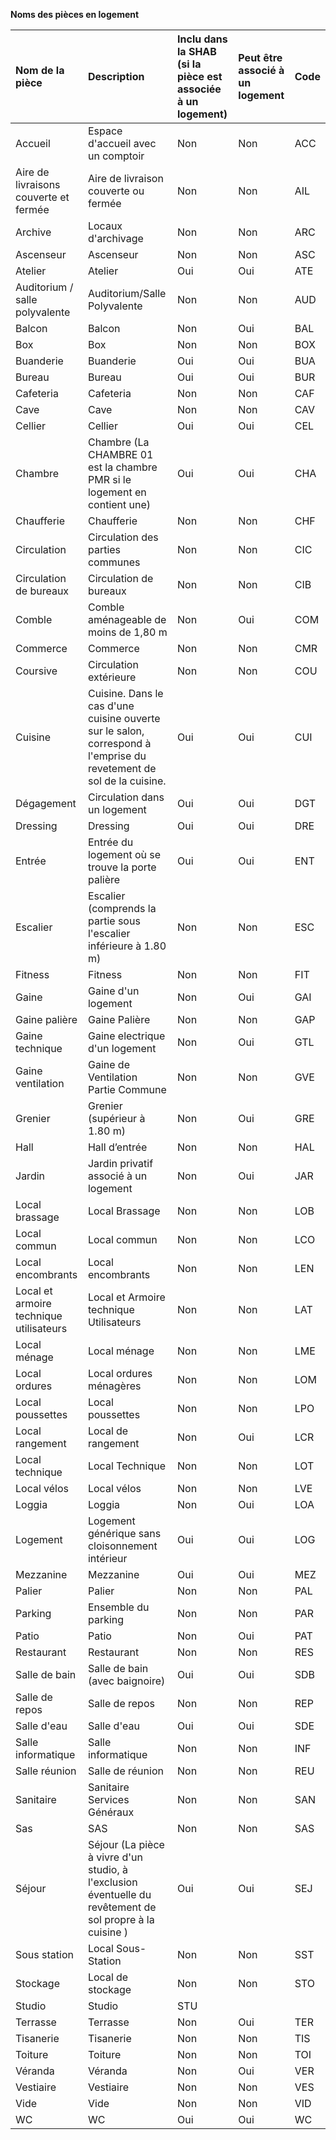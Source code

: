 **Noms des pièces en logement**

**Nom de la pièce**|**Description**|**Inclu dans la SHAB** (si la pièce est associée à un logement)|**Peut être associé à un logement** | **Code**
:--- | :---|:--- | :--- | :---
Accueil|Espace d'accueil avec un comptoir|Non|Non|ACC
Aire de livraisons couverte et fermée|Aire de livraison couverte ou fermée|Non|Non|AIL
Archive|Locaux d'archivage|Non|Non|ARC
Ascenseur|Ascenseur|Non|Non|ASC
Atelier|Atelier|Oui|Oui|ATE
Auditorium / salle polyvalente|Auditorium/Salle Polyvalente|Non|Non|AUD
Balcon|Balcon|Non|Oui|BAL
Box|Box|Non|Non|BOX
Buanderie|Buanderie|Oui|Oui|BUA
Bureau|Bureau|Oui|Oui|BUR
Cafeteria|Cafeteria|Non|Non|CAF
Cave|Cave|Non|Non|CAV
Cellier|Cellier|Oui|Oui|CEL
Chambre|Chambre (La CHAMBRE 01 est la chambre PMR si le logement en contient une)|Oui|Oui|CHA
Chaufferie|Chaufferie|Non|Non|CHF
Circulation|Circulation des parties communes|Non|Non|CIC
Circulation de bureaux|Circulation de bureaux|Non|Non|CIB
Comble|Comble aménageable de moins de 1,80 m|Non|Oui|COM
Commerce|Commerce|Non|Non|CMR
Coursive|Circulation extérieure|Non|Non|COU
Cuisine|Cuisine. Dans le cas d'une cuisine ouverte sur le salon, correspond à l'emprise du revetement de sol de la cuisine.|Oui|Oui|CUI
Dégagement|Circulation dans un logement|Oui|Oui|DGT
Dressing|Dressing|Oui|Oui|DRE
Entrée|Entrée du logement où se trouve la porte palière|Oui|Oui|ENT
Escalier|Escalier (comprends la partie sous l'escalier inférieure à 1.80 m)|Non|Non|ESC
Fitness|Fitness|Non|Non|FIT
Gaine|Gaine d'un logement|Non|Oui|GAI
Gaine palière|Gaine Palière|Non|Non|GAP
Gaine technique|Gaine electrique d'un logement|Non|Oui|GTL
Gaine ventilation|Gaine de Ventilation Partie Commune|Non|Non|GVE
Grenier|Grenier (supérieur à 1.80 m)|Non|Oui|GRE
Hall|Hall d’entrée|Non|Non|HAL
Jardin|Jardin privatif associé à un logement|Non|Oui|JAR
Local brassage|Local Brassage|Non|Non|LOB
Local commun|Local commun|Non|Non|LCO
Local encombrants|Local encombrants|Non|Non|LEN
Local et armoire technique utilisateurs|Local et Armoire technique Utilisateurs|Non|Non|LAT
Local ménage|Local ménage|Non|Non|LME
Local ordures|Local ordures ménagères|Non|Non|LOM
Local poussettes|Local poussettes|Non|Non|LPO
Local rangement|Local de rangement|Non|Oui|LCR
Local technique|Local Technique|Non|Non|LOT
Local vélos|Local vélos|Non|Non|LVE
Loggia|Loggia|Non|Oui|LOA
Logement|Logement générique sans cloisonnement intérieur|Oui|Oui|LOG
Mezzanine|Mezzanine|Oui|Oui|MEZ
Palier|Palier|Non|Non|PAL
Parking|Ensemble du parking|Non|Non|PAR
Patio|Patio|Non|Oui|PAT
Restaurant|Restaurant|Non|Non|RES
Salle de bain|Salle de bain (avec baignoire)|Oui|Oui|SDB
Salle de repos|Salle de repos|Non|Non|REP
Salle d'eau|Salle d'eau|Oui|Oui|SDE
Salle informatique|Salle informatique|Non|Non|INF
Salle réunion|Salle de réunion|Non|Non|REU
Sanitaire|Sanitaire Services Généraux|Non|Non|SAN
Sas|SAS|Non|Non|SAS
Séjour|Séjour (La pièce à vivre d'un studio, à l'exclusion éventuelle du revêtement de sol propre à la cuisine )|Oui|Oui|SEJ
Sous station|Local Sous-Station|Non|Non|SST
Stockage|Local de stockage|Non|Non|STO
Studio| Studio |STU
Terrasse|Terrasse|Non|Oui|TER
Tisanerie|Tisanerie|Non|Non|TIS
Toiture|Toiture|Non|Non|TOI
Véranda|Véranda|Non|Oui|VER
Vestiaire|Vestiaire|Non|Non|VES
Vide|Vide|Non|Non|VID
WC|WC|Oui|Oui|WC

